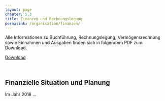 ```yaml
---
layout: page
chapter: 5.3
title: Finanzen und Rechnungslegung
permalink: /organisation/finanzen/
---
```




Alle Informationen zu Buchführung, Rechnungslegung, Vermögensrechnung sowie Einnahmen und Ausgaben finden sich in folgendem PDF zum Download. 

<a href="/assets/documents/Finanzen_Jahresbericht_2019.pdf" class="download-table">Download</a>

<br>

## Finanzielle Situation und Planung

Im Jahr 2019 ...
